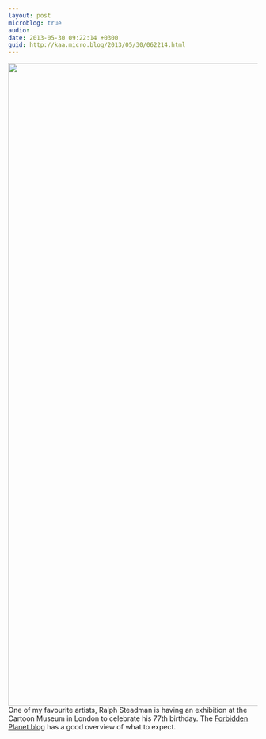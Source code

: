 ```yaml
---
layout: post
microblog: true
audio: 
date: 2013-05-30 09:22:14 +0300
guid: http://kaa.micro.blog/2013/05/30/062214.html
---
```

<img src="http://www.kaa.bz/uploads/2018/44dd85fecb.jpg" alt="" width="800" height="1298" class="alignnone size-full wp-image-636" />One of my favourite artists, Ralph Steadman is having an exhibition at the Cartoon Museum in London to celebrate his 77th birthday. The <a href="http://forbiddenplanet.co.uk/blog/2013/exhibitions-steadman-at-77/">Forbidden Planet blog</a> has a good overview of what to expect.
